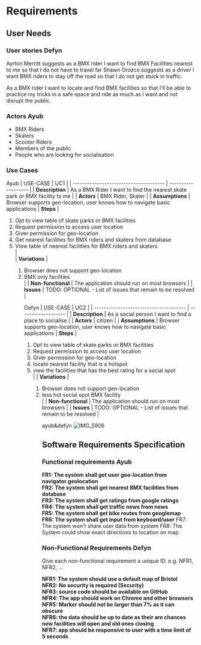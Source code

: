 # Requirements

## User Needs

### User stories Defyn
Ayrton Merritt suggests as a BMX rider I want to find BMX Facilities nearest to me so that I do not have to travel far
Shawn Orozco suggests as a driver I want BMX riders to stay off the road so that I do not get stuck in traffic.

As a BMX rider I want to locate and find BMX facilities so that I'll be able to practice my tricks in a safe space
and ride as much as I want and not disrupt the public.


### Actors Ayub
- BMX Riders 
- Skaters
- Scooter Riders
- Members of the public 
- People who are looking for socialisation 

### Use Cases

Ayub
| USE-CASE | UC1 | 
| -------------------------------------- | ------------------- |
| **Description** | As a BMX Rider I want to find the nearest skate park or BMX facility to me |
| **Actors** | BMX Rider, Skater |
| **Assumptions** | Browser supports geo-location, user knows how to navigate basic applications</td></tr>
| **Steps** | <ol><li> Opt to view table of skate parks or BMX facilities</li> <li> Request permission to access user location</li> <li> Giver permission for geo-location</li> <li>Get nearest facilities for BMX riders and skaters from database</li> <li> View table of nearest facilities for BMX riders and skaters</li> |	
| **Variations** | <ol><li> Browser does not support geo-location </li> <li> BMX only facilities </li> |
| **Non-functional** | The application should run on most browsers |
| **Issues** | TODO: OPTIONAL - List of issues that remain to be resolved |

Defyn
| USE-CASE | UC2 | 
| -------------------------------------- | ------------------- |
| **Description** | As a social person I want to find a place to socialise |
| **Actors** | citizen |
| **Assumptions** | Browser supports geo-location, user knows how to navigate basic applications</td></tr>
| **Steps** | <ol><li> Opt to view table of skate parks or BMX facilities</li> <li> Request permission to access user location</li> <li> Giver permission for geo-location</li> <li> locate nearest facility that is a hotspot </li> <li> view the facilities that has the best rating for a social spot</li> |	
| **Variations** | <ol><li> Browser does not support geo-location </li> <li> less hot social spot BMX facility </li> |
| **Non-functional** | The application should run on most browsers |
| **Issues** | TODO: OPTIONAL - List of issues that remain to be resolved |


ayub&defyn
![IMG_5906](https://github.com/Lobst3rr/DLH-AA/assets/148768725/788091c0-290d-4e15-ba81-332324f7faef)


## Software Requirements Specification
### Functional requirements Ayub
<b>FR1: The system shall get user geo-location from navigator.geolocation <br>
FR2: The system shall get nearest BMX facilities from database <br>
FR3: The system shall get ratings from google ratings <br>
FR4: The system shall get traffic news from news <br>
FR5: The system shall get bike routes from googlemap <br>
FR6: The system shall get input from keyboard/user</b>
FR7: The system won't share user data from system <be>
FR8: The System could show exact directions to location on map <br>

### Non-Functional Requirements Defyn

Give each non-functional requirement a unique ID. e.g. NFR1, NFR2, ...

<b>NFR1: The system should use a default map of Bristol<br>
NFR2: No security is required (Security)<br>
NFR3: source code should be available on GitHub <br>
NFR4: The app should work on Chrome and other browsers <br>
NFR5: Marker should not be larger than 7% as it can obscure<br>
NFR6: the data should be up to date as their are chances new facilities will open and old ones closing<br>
NFR7: app should be responsive to user with a time limit of 5 seconds <br>

